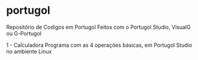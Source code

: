 # portugol
Repositório de Codigos em Portugol
Feitos com o Portugol Studio, VisualG ou G-Portugol

1 - Calculadora
Programa com as 4 operações básicas, em Portugol Studio no ambiente Linux

